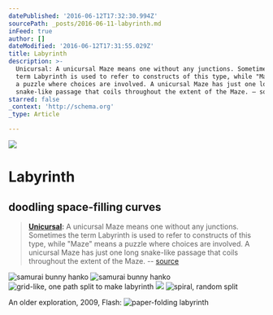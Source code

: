 ```yaml
---
datePublished: '2016-06-12T17:32:30.994Z'
sourcePath: _posts/2016-06-11-labyrinth.md
inFeed: true
author: []
dateModified: '2016-06-12T17:31:55.029Z'
title: Labyrinth
description: >-
  Unicursal: A unicursal Maze means one without any junctions. Sometimes the
  term Labyrinth is used to refer to constructs of this type, while "Maze" means
  a puzzle where choices are involved. A unicursal Maze has just one long
  snake-like passage that coils throughout the extent of the Maze. – source
starred: false
_context: 'http://schema.org'
_type: Article

---
```

![](https://the-grid-user-content.s3-us-west-2.amazonaws.com/39e7e7b0-fc9b-417d-adc2-934005a35923.jpg)

# Labyrinth

## doodling space-filling curves

> **[Unicursal][0]:** A unicursal Maze means one without any junctions. Sometimes the term Labyrinth is used to refer to constructs of this type, while "Maze" means a puzzle where choices are involved. A unicursal Maze has just one long snake-like passage that coils throughout the extent of the Maze. -- [source][1]

![samurai bunny hanko](https://s3-us-west-2.amazonaws.com/the-grid-img/p/0fb6f2d9ebc7b08fadf02e1efb0da254f61e631a.jpg)
![samurai bunny hanko](https://s3-us-west-2.amazonaws.com/the-grid-img/p/177da182be1f8d0e20b341c2995d16680ada2977.jpg)
![grid-like, one path split to make labyrinth](https://the-grid-user-content.s3-us-west-2.amazonaws.com/9ec24933-8204-4eb1-bbd9-c59c0e416a5b.jpg)
![](https://s3-us-west-2.amazonaws.com/the-grid-img/p/08e3445b7b5421b5e956f7c7a54680b43bae3491.jpg)
![spiral, random split](https://the-grid-user-content.s3-us-west-2.amazonaws.com/71bbc08b-0732-4d8b-a67d-2db1f633f5bb.jpg)

An older exploration, 2009, Flash:
![paper-folding labyrinth](https://the-grid-user-content.s3-us-west-2.amazonaws.com/1334aa03-0f86-48fb-8b12-f35a183f6e3d.png)

[0]: http://www.astrolog.org/labyrnth/maze/unicursl.gif
[1]: http://www.astrolog.org/labyrnth/glossary.htm